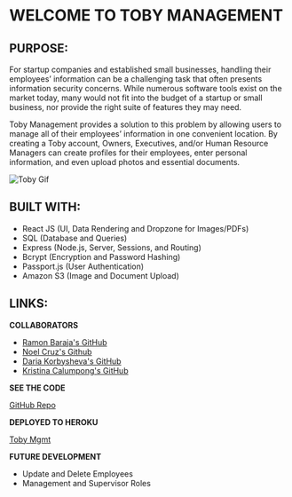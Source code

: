 # WELCOME TO TOBY MANAGEMENT

## PURPOSE:

For startup companies and established small businesses, handling their employees’ information can be a challenging task that often presents information security concerns. While numerous software tools exist on the market today, many would not fit into the budget of a startup or small business, nor provide the right suite of features they may need. 

Toby Management provides a solution to this problem by allowing users to manage all of their employees’ information in one convenient location. By creating a Toby account, Owners, Executives, and/or Human Resource Managers can create profiles for their employees, enter personal information, and even upload photos and essential documents.

![Toby Gif](./client/public/images/tobyMgmt.gif)


## BUILT WITH:

* React JS (UI, Data Rendering and Dropzone for Images/PDFs)
* SQL (Database and Queries)
* Express (Node.js, Server, Sessions, and Routing)
* Bcrypt (Encryption and Password Hashing)
* Passport.js (User Authentication)
* Amazon S3 (Image and Document Upload)

## LINKS:

**COLLABORATORS** 
* [Ramon Baraja's GitHub](https://github.com/ramonb621)
* [Noel Cruz's Github](https://github.com/noeljcruz)
* [Daria Korbysheva's GitHub](https://github.com/chuckthefrenchie)
* [Kristina Calumpong's GitHub](https://github.com/kcalumpong)

**SEE THE CODE**

[GitHub Repo](https://github.com/kcalumpong/toby-mgmt)

**DEPLOYED TO HEROKU**

[Toby Mgmt](https://toby-mgmt.herokuapp.com/)


**FUTURE DEVELOPMENT** 

* Update and Delete Employees
* Management and Supervisor Roles


